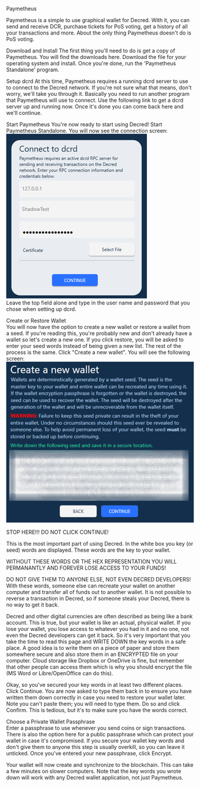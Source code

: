 Paymetheus

Paymetheus is a simple to use graphical wallet for Decred. With it, you can send and receive DCR, 
purchase tickets for PoS <LINK> voting, get a history of all your transactions and more. About the only thing Paymetheus doesn't do is PoS voting.

Download and Install
The first thing you'll need to do is get a copy of Paymetheus. You will find the downloads here<LINK>. 
Download the file for your operating system and install. Once you're done, run the 'Paymetheus Standalone' program.

Setup dcrd
At this time, Paymetheus requires a running dcrd server to use to connect to the Decred network. If you're not sure what that means, 
don't worry, we'll take you through it. Basically you need to run another program that Paymetheus will use to connect. 
Use the following link to get a dcrd server up and running now. Once it's done you can come back here and we'll continue.

Start Paymetheus
You're now ready to start using Decred! Start Paymetheus Standalone. You will now see the connection screen:  
![Paymetheus connection screen](../../img/Paymetheus-dcrd-login.png)  
Leave the top field alone and type in the user name and password that you chose when setting up dcrd.

Create or Restore Wallet  
You will now have the option to create a new wallet or restore a wallet from a seed. If you're reading this, you're probably new and don't 
already have a wallet so let's create a new one. If you click restore, you will be asked to enter your seed words instead of being given a new list.
The rest of the process is the same. Click "Create a new wallet". You will see the following screen:  
![Paymetheus wallet creation screen](../../img/Paymetheus-seed-window.png)  

STOP HERE!!! DO NOT CLICK CONTINUE!  

This is the most important part of using Decred. In the white box you key (or seed) words are displayed. These words are the key to your wallet.  

WITHOUT THESE WORDS OR THE HEX REPRESENTATION YOU WILL PERMANANTLY AND FOREVER LOSE ACCESS TO YOUR FUNDS!  

DO NOT GIVE THEM TO ANYONE ELSE, NOT EVEN DECRED DEVELOPERS! With these words, someone else can recreate your wallet on another computer and transfer
all of funds out to another wallet. It is not possible to reverse a transaction in Decred, so if someone steals your Decred, there is no way to get it back.  

Decred and other digital currencies are often described as being like a bank account. This is true, but your wallet is like an actual, physical wallet.
If you lose your wallet, you lose access to whatever you had in it and no one, not even the Decred developers can get it back. So it's very important
that you take the time to read this page and WRITE DOWN the key words in a safe place. A good idea is to write them on a piece of paper and store them
somewhere secure and also store them in an ENCRYPTED file on your computer. Cloud storage like Dropbox or OneDrive is fine, but remember that other people
can access them which is why you should encrypt the file (MS Word or Libre/OpenOffice can do this).  

Okay, so you've secured your key words in at least two different places. Click Continue. You are now asked to type them back in to ensure you have written 
them down correctly in case you need to restore your wallet later. Note you can't paste them; you will need to type them. Do so and click Confirm. 
This is tedious, but it's to make sure you have the words correct.  

Choose a Private Wallet Passphrase  
Enter a passphrase to use whenever you send coins or sign transactions. There is also the option here for a public passphrase which can protect your wallet 
in case it's compromised. If you secure your wallet key words and don't give them to anyone this step is usually overkill, so you can leave it unticked.
Once you've entered your new passphrase, click Encrypt.  

Your wallet will now create and synchronize to the blockchain. This can take a few minutes on slower computers. Note that the key words you wrote down will 
work with any Decred wallet application, not just Paymetheus.

